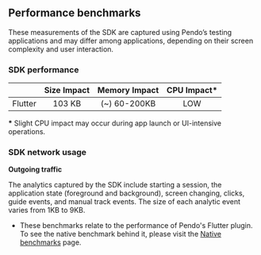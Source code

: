 ## Performance benchmarks

These measurements of the SDK are captured using Pendo’s testing applications and may differ among applications, depending on their screen complexity and user interaction.

### SDK performance

|                | Size Impact | Memory Impact | CPU Impact\* |
|     :---:      |     :---:   |     :---:     |    :---:     |   
|    Flutter     |    103 KB   | (~) 60-200KB  |     LOW      |

<b>\*</b> Slight CPU impact may occur during app launch or UI-intensive operations.

### SDK network usage
**Outgoing traffic**

The analytics captured by the SDK include starting a session, the application state (foreground and background), screen changing, clicks, guide events, and manual track events. 
The size of each analytic event varies from 1KB to 9KB.

* These benchmarks relate to the performance of Pendo's Flutter plugin. To see the native benchmark behind it, please visit the [Native benchmarks](NativePerformanceBenchmarks.md) page.
